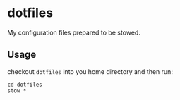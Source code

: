 # dotfiles
My configuration files prepared to be stowed.

## Usage
checkout `dotfiles` into you home directory and then run:

```
cd dotfiles
stow *
```
